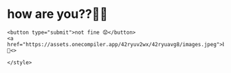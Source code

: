 <!DOCTYPE html>
<html lang="en">
  <head>
    <meta charset="UTF-8">
    <title> naitik.io </title>
  </head>

  <body>
    <h1>how are you??👋🏻</h1>
    
    
    <button type="submit">not fine 😟</button>
    <a href="https://assets.onecompiler.app/42ryuv2wx/42ryuavg8/images.jpeg">badiya 🤠<>
      
    </style>
    
  </body>
</html>
